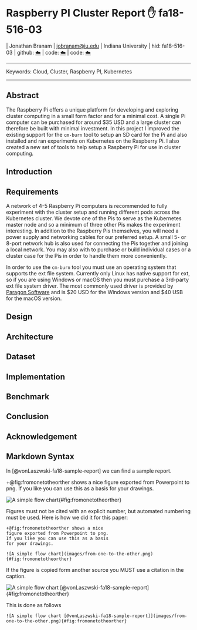# Raspberry PI Cluster Report :hand: fa18-516-03

| Jonathan Branam
| jobranam@iu.edu
| Indiana University
| hid: fa18-516-03
| github: [:cloud:](https://github.com/cloudmesh-community/fa18-516-03)
| code: [:cloud:](https://github.com/cloudmesh-community/cm-burn)
| code: [:cloud:](https://github.com/cloudmesh-community/pi)

---

Keywords: Cloud, Cluster, Raspberry PI, Kubernetes

---

## Abstract

The Raspberry Pi offers a unique platform for developing and exploring cluster
computing in a small form factor and for a minimal cost. A single Pi computer
can be purchased for around $35 USD and a large cluster can therefore be built
with minimal investment. In this project I improved the existing support for the
`cm-burn` tool to setup an SD card for the Pi and also installed and ran
experiments on Kubernetes on the Raspberry Pi. I also created a new set of tools
to help setup a Raspberry Pi for use in cluster computing.

## Introduction

## Requirements

A network of 4-5 Raspberry Pi computers is recommended to fully experiment with
the cluster setup and running different pods across the Kubernetes cluster. We
devote one of the Pis to serve as the Kubernetes master node and so a minimum of
three other Pis makes the experiment interesting. In addition to the Raspberry
Pis themselves, you will need a power supply and networking cables for our
preferred setup. A small 5- or 8-port network hub is also used for connecting
the Pis together and joining a local network. You may also with to purchase or
build individual cases or a cluster case for the Pis in order to handle them
more conveniently.

In order to use the `cm-burn` tool you must use an operating system that
supports the ext file system. Currently only Linux has native support for ext,
so if you are using Windows or macOS then you must purchase a 3rd-party ext
file system driver. The most commonly used driver is provided by 
[Paragon Software](https://paragon-software.com)
and is $20 USD for the Windows version and $40 USB for the macOS version.

## Design

## Architecture

## Dataset

## Implementation

## Benchmark

## Conclusion

## Acknowledgement

## Markdown Syntax

In [@vonLaszwski-fa18-sample-report] we can find a sample report.

+@fig:fromonetotheorther shows a nice figure exported from Powerpoint
to png. If you like you can use this as a basis for your drawings.

![A simple flow chart](images/from-one-to-the-other.png){#fig:fromonetotheorther}

Figures must not be cited with an explicit number, but automated
numbering must be used. Here is how we did it for this paper:

```
+@fig:fromonetotheorther shows a nice
figure exported from Powerpoint to png.
If you like you can use this as a basis
for your drawings.

![A simple flow chart](images/from-one-to-the-other.png){#fig:fromonetotheorther}
```

If the figure is copied form another source you MUST use a citation in the caption. 

![A simple flow chart [@vonLaszwski-fa18-sample-report]](images/from-one-to-the-other.png){#fig:fromonetotheorther}

This is done as follows

```
![A simple flow chart [@vonLaszwski-fa18-sample-report]](images/from-one-to-the-other.png){#fig:fromonetotheorther}
```

